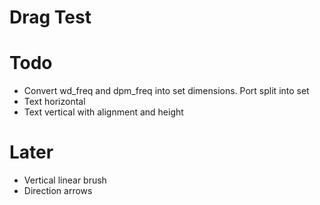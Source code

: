 # Drag Test

# Todo
- Convert wd_freq and dpm_freq into set dimensions. Port split into set
- Text horizontal
- Text vertical with alignment and height

# Later
- Vertical linear brush
- Direction arrows
